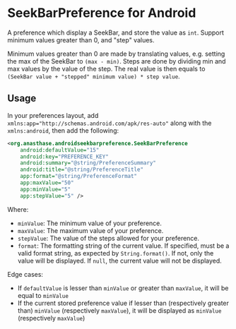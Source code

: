 # SeekBarPreference for Android

A preference which display a SeekBar, and store the value as `int`.
Support minimum values greater than 0, and "step" values.

Minimum values greater than 0 are made by translating values, e.g. setting the max of the SeekBar to `(max - min)`.
Steps are done by dividing min and max values by the value of the step. The real value is then equals to `(SeekBar value + "stepped" minimum value) * step value`.

## Usage

In your preferences layout, add `xmlns:app="http://schemas.android.com/apk/res-auto"` along with the `xmlns:android`, then add the following:

```xml
<org.anasthase.androidseekbarpreference.SeekBarPreference
    android:defaultValue="15"
    android:key="PREFERENCE_KEY"
    android:summary="@string/PreferenceSummary"
    android:title="@string/PreferenceTitle"
    app:format="@string/PreferenceFormat"
    app:maxValue="50"
    app:minValue="5"
    app:stepValue="5" />
```

Where:
* `minValue`: The minimum value of your preference.
* `maxValue`: The maximum value of your preference.
* `stepValue`: The value of the steps allowed for your preference.
* `format`: The formatting string of the current value. If specified, must be a valid format string, as expected by `String.format()`. If not, only the value will be displayed. If `null`, the current value will not be displayed.

Edge cases:
* If `defaultValue` is lesser than `minValue` or greater than `maxValue`, it will be equal to `minValue`
* If the current stored preference value if lesser than (respectively greater than) `minValue` (respectively `maxValue`), it will be displayed as `minValue` (respectively `maxValue`)